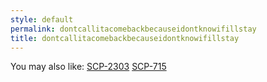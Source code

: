 ```yaml
---
style: default
permalink: dontcallitacomebackbecauseidontknowifillstay
title: dontcallitacomebackbecauseidontknowifillstay
---
```

You may also like:
[SCP-2303](http://scp-wiki.net/scp-2303)
[SCP-715](http://scp-wiki.net/scp-715)
